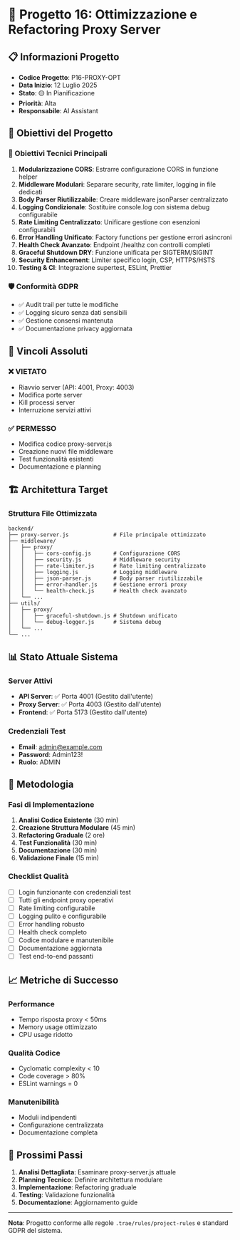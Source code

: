 # 🚀 Progetto 16: Ottimizzazione e Refactoring Proxy Server

## 📋 Informazioni Progetto
- **Codice Progetto**: P16-PROXY-OPT
- **Data Inizio**: 12 Luglio 2025
- **Stato**: 🟡 In Pianificazione
- **Priorità**: Alta
- **Responsabile**: AI Assistant

## 🎯 Obiettivi del Progetto

### 🔧 Obiettivi Tecnici Principali
1. **Modularizzazione CORS**: Estrarre configurazione CORS in funzione helper
2. **Middleware Modulari**: Separare security, rate limiter, logging in file dedicati
3. **Body Parser Riutilizzabile**: Creare middleware jsonParser centralizzato
4. **Logging Condizionale**: Sostituire console.log con sistema debug configurabile
5. **Rate Limiting Centralizzato**: Unificare gestione con esenzioni configurabili
6. **Error Handling Unificato**: Factory functions per gestione errori asincroni
7. **Health Check Avanzato**: Endpoint /healthz con controlli completi
8. **Graceful Shutdown DRY**: Funzione unificata per SIGTERM/SIGINT
9. **Security Enhancement**: Limiter specifico login, CSP, HTTPS/HSTS
10. **Testing & CI**: Integrazione supertest, ESLint, Prettier

### 🛡️ Conformità GDPR
- ✅ Audit trail per tutte le modifiche
- ✅ Logging sicuro senza dati sensibili
- ✅ Gestione consensi mantenuta
- ✅ Documentazione privacy aggiornata

## 🚨 Vincoli Assoluti

### ❌ VIETATO
- Riavvio server (API: 4001, Proxy: 4003)
- Modifica porte server
- Kill processi server
- Interruzione servizi attivi

### ✅ PERMESSO
- Modifica codice proxy-server.js
- Creazione nuovi file middleware
- Test funzionalità esistenti
- Documentazione e planning

## 🏗️ Architettura Target

### Struttura File Ottimizzata
```
backend/
├── proxy-server.js              # File principale ottimizzato
├── middleware/
│   ├── proxy/
│   │   ├── cors-config.js       # Configurazione CORS
│   │   ├── security.js          # Middleware security
│   │   ├── rate-limiter.js      # Rate limiting centralizzato
│   │   ├── logging.js           # Logging middleware
│   │   ├── json-parser.js       # Body parser riutilizzabile
│   │   ├── error-handler.js     # Gestione errori proxy
│   │   └── health-check.js      # Health check avanzato
│   └── ...
├── utils/
│   ├── proxy/
│   │   ├── graceful-shutdown.js # Shutdown unificato
│   │   └── debug-logger.js      # Sistema debug
│   └── ...
└── ...
```

## 📊 Stato Attuale Sistema

### Server Attivi
- **API Server**: ✅ Porta 4001 (Gestito dall'utente)
- **Proxy Server**: ✅ Porta 4003 (Gestito dall'utente)
- **Frontend**: ✅ Porta 5173 (Gestito dall'utente)

### Credenziali Test
- **Email**: admin@example.com
- **Password**: Admin123!
- **Ruolo**: ADMIN

## 🔄 Metodologia

### Fasi di Implementazione
1. **Analisi Codice Esistente** (30 min)
2. **Creazione Struttura Modulare** (45 min)
3. **Refactoring Graduale** (2 ore)
4. **Test Funzionalità** (30 min)
5. **Documentazione** (30 min)
6. **Validazione Finale** (15 min)

### Checklist Qualità
- [ ] Login funzionante con credenziali test
- [ ] Tutti gli endpoint proxy operativi
- [ ] Rate limiting configurabile
- [ ] Logging pulito e configurabile
- [ ] Error handling robusto
- [ ] Health check completo
- [ ] Codice modulare e manutenibile
- [ ] Documentazione aggiornata
- [ ] Test end-to-end passanti

## 📈 Metriche di Successo

### Performance
- Tempo risposta proxy < 50ms
- Memory usage ottimizzato
- CPU usage ridotto

### Qualità Codice
- Cyclomatic complexity < 10
- Code coverage > 80%
- ESLint warnings = 0

### Manutenibilità
- Moduli indipendenti
- Configurazione centralizzata
- Documentazione completa

## 🚀 Prossimi Passi

1. **Analisi Dettagliata**: Esaminare proxy-server.js attuale
2. **Planning Tecnico**: Definire architettura modulare
3. **Implementazione**: Refactoring graduale
4. **Testing**: Validazione funzionalità
5. **Documentazione**: Aggiornamento guide

---

**Nota**: Progetto conforme alle regole `.trae/rules/project-rules` e standard GDPR del sistema.
